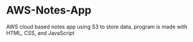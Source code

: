 # AWS-Notes-App
AWS cloud based notes app using S3 to store data, program is made with HTML, CSS, and JavaScript
